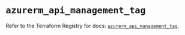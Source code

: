 # `azurerm_api_management_tag`

Refer to the Terraform Registry for docs: [`azurerm_api_management_tag`](https://registry.terraform.io/providers/hashicorp/azurerm/3.101.0/docs/resources/api_management_tag).
